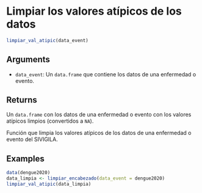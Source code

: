 # Limpiar los valores atípicos de los datos

```r
limpiar_val_atipic(data_event)
```

## Arguments

- `data_event`: Un `data.frame` que contiene los datos de una enfermedad o evento.

## Returns

Un `data.frame` con los datos de una enfermedad o evento con los valores atípicos limpios (convertidos a `NA`).

Función que limpia los valores atípicos de los datos de una enfermedad o evento del SIVIGILA.

## Examples

```r
data(dengue2020)
data_limpia <- limpiar_encabezado(data_event = dengue2020)
limpiar_val_atipic(data_limpia)
```
